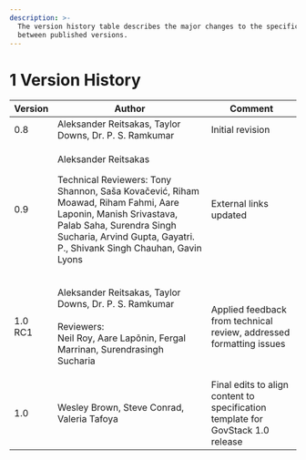 ```yaml
---
description: >-
  The version history table describes the major changes to the specifications
  between published versions.
---
```


# 1 Version History

| Version | Author                                                                                                                                                                                                                                                      | Comment                                                                         |
| ------- | ----------------------------------------------------------------------------------------------------------------------------------------------------------------------------------------------------------------------------------------------------------- | ------------------------------------------------------------------------------- |
| 0.8     | Aleksander Reitsakas, Taylor Downs, Dr. P. S. Ramkumar                                                                                                                                                                                                      | Initial revision                                                                |
| 0.9     | <p>Aleksander Reitsakas </p><p></p><p>Technical Reviewers: Tony Shannon, Saša Kovačević, Riham Moawad, Riham Fahmi, Aare Laponin, Manish Srivastava, Palab Saha, Surendra Singh Sucharia, Arvind Gupta, Gayatri. P., Shivank Singh Chauhan, Gavin Lyons</p> | External links updated                                                          |
| 1.0 RC1 | <p>Aleksander Reitsakas, Taylor Downs, Dr. P. S. Ramkumar<br><br>Reviewers:<br>Neil Roy, Aare Lapõnin, Fergal Marrinan, Surendrasingh Sucharia </p>                                                                                                         | Applied feedback from technical review, addressed formatting issues             |
| 1.0     | Wesley Brown, Steve Conrad, Valeria Tafoya                                                                                                                                                                                                                  | Final edits to align content to specification template for GovStack 1.0 release |
